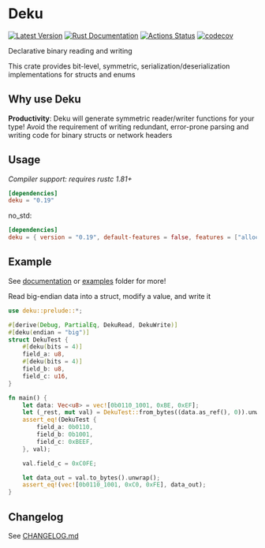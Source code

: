 # Deku

[![Latest Version](https://img.shields.io/crates/v/deku.svg)](https://crates.io/crates/deku)
[![Rust Documentation](https://docs.rs/deku/badge.svg)](https://docs.rs/deku)
[![Actions Status](https://github.com/sharksforarms/deku/workflows/CI/badge.svg)](https://github.com/sharksforarms/deku/actions)
[![codecov](https://codecov.io/gh/sharksforarms/deku/branch/master/graph/badge.svg)](https://codecov.io/gh/sharksforarms/deku)

Declarative binary reading and writing

This crate provides bit-level, symmetric, serialization/deserialization
implementations for structs and enums

## Why use Deku

**Productivity**: Deku will generate symmetric reader/writer functions for your type!
Avoid the requirement of writing redundant, error-prone parsing and writing code
for binary structs or network headers

## Usage
*Compiler support: requires rustc 1.81+*

```toml
[dependencies]
deku = "0.19"
```

no_std:
```toml
[dependencies]
deku = { version = "0.19", default-features = false, features = ["alloc"] }
```

## Example

See [documentation](https://docs.rs/deku) or
[examples](https://github.com/sharksforarms/deku/tree/master/examples) folder for more!

Read big-endian data into a struct, modify a value, and write it

```rust
use deku::prelude::*;

#[derive(Debug, PartialEq, DekuRead, DekuWrite)]
#[deku(endian = "big")]
struct DekuTest {
    #[deku(bits = 4)]
    field_a: u8,
    #[deku(bits = 4)]
    field_b: u8,
    field_c: u16,
}

fn main() {
    let data: Vec<u8> = vec![0b0110_1001, 0xBE, 0xEF];
    let (_rest, mut val) = DekuTest::from_bytes((data.as_ref(), 0)).unwrap();
    assert_eq!(DekuTest {
        field_a: 0b0110,
        field_b: 0b1001,
        field_c: 0xBEEF,
    }, val);

    val.field_c = 0xC0FE;

    let data_out = val.to_bytes().unwrap();
    assert_eq!(vec![0b0110_1001, 0xC0, 0xFE], data_out);
}
```

## Changelog

See [CHANGELOG.md](https://github.com/sharksforarms/deku/blob/master/CHANGELOG.md)
